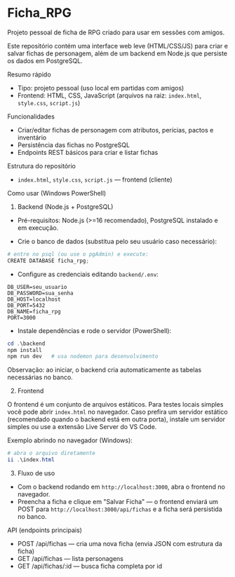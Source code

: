 # Ficha_RPG

Projeto pessoal de ficha de RPG criado para usar em sessões com amigos.

Este repositório contém uma interface web leve (HTML/CSS/JS) para criar e salvar
fichas de personagem, além de um backend em Node.js que persiste os dados em
PostgreSQL.

Resumo rápido
- Tipo: projeto pessoal (uso local em partidas com amigos)
- Frontend: HTML, CSS, JavaScript (arquivos na raiz: `index.html`, `style.css`, `script.js`)

Funcionalidades
- Criar/editar fichas de personagem com atributos, perícias, pactos e inventário
- Persistência das fichas no PostgreSQL
- Endpoints REST básicos para criar e listar fichas

Estrutura do repositório

- `index.html`, `style.css`, `script.js` — frontend (cliente)

Como usar (Windows PowerShell)

1) Backend (Node.js + PostgreSQL)

- Pré-requisitos: Node.js (>=16 recomendado), PostgreSQL instalado e em execução.

- Crie o banco de dados (substitua pelo seu usuário caso necessário):

```powershell
# entre no psql (ou use o pgAdmin) e execute:
CREATE DATABASE ficha_rpg;
```

- Configure as credenciais editando `backend/.env`:

```
DB_USER=seu_usuario
DB_PASSWORD=sua_senha
DB_HOST=localhost
DB_PORT=5432
DB_NAME=ficha_rpg
PORT=3000
```

- Instale dependências e rode o servidor (PowerShell):

```powershell
cd .\backend
npm install
npm run dev   # usa nodemon para desenvolvimento
```

Observação: ao iniciar, o backend cria automaticamente as tabelas necessárias no banco.

2) Frontend

O frontend é um conjunto de arquivos estáticos. Para testes locais simples você pode
abrir `index.html` no navegador. Caso prefira um servidor estático (recomendado quando
o backend está em outra porta), instale um servidor simples ou use a extensão Live Server
do VS Code.

Exemplo abrindo no navegador (Windows):

```powershell
# abra o arquivo diretamente
ii .\index.html
```

3) Fluxo de uso

- Com o backend rodando em `http://localhost:3000`, abra o frontend no navegador.
- Preencha a ficha e clique em "Salvar Ficha" — o frontend enviará um POST para
	`http://localhost:3000/api/fichas` e a ficha será persistida no banco.

API (endpoints principais)

- POST /api/fichas — cria uma nova ficha (envia JSON com estrutura da ficha)
- GET /api/fichas — lista personagens
- GET /api/fichas/:id — busca ficha completa por id

